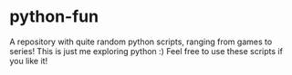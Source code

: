 # python-fun
A repository with quite random python scripts, ranging from games to series! This is just me exploring python :) Feel free to use these scripts if you like it!
